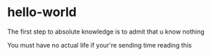 # hello-world
The first step to absolute knowledge is to admit that u know nothing

You must have no actual life if your're sending time reading this
